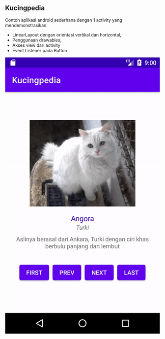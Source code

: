 ## Kucingpedia

Contoh aplikasi android sederhana dengan 1 activity yang mendemonstrasikan:
* LinearLayout dengan orientasi vertikal dan horizontal,
* Penggunaan drawables, 
* Akses view dari activity
* Event Listener pada Button 

![Kucingpedia](kucingpedia.gif)


